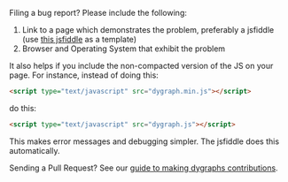 Filing a bug report? Please include the following:

1. Link to a page which demonstrates the problem, preferably a jsfiddle (use [this jsfiddle](http://dygraphs.com/fiddle) as a template)
2. Browser and Operating System that exhibit the problem

It also helps if you include the non-compacted version of the JS on your
page. For instance, instead of doing this:

```html
<script type="text/javascript" src="dygraph.min.js"></script>
```

do this:

```html
<script type="text/javascript" src="dygraph.js"></script>
```

This makes error messages and debugging simpler. The jsfiddle does this automatically.

Sending a Pull Request? See our [guide to making dygraphs contributions](/DEVELOP.md).
